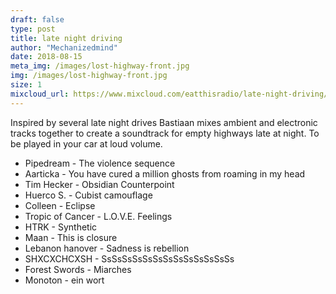 ```yaml
---
draft: false
type: post
title: late night driving
author: "Mechanizedmind"
date: 2018-08-15
meta_img: /images/lost-highway-front.jpg
img: /images/lost-highway-front.jpg
size: 1
mixcloud_url: https://www.mixcloud.com/eatthisradio/late-night-driving/
---
```


Inspired by several late night drives Bastiaan mixes ambient and electronic tracks together to create a soundtrack for empty highways late at night. To be played in your car at loud volume.

- Pipedream - The violence sequence
- Aarticka - You have cured a million ghosts from roaming in my head
- Tim Hecker - Obsidian Counterpoint
- Huerco S. - Cubist camouflage
- Colleen - Eclipse
- Tropic of Cancer - L.O.V.E. Feelings
- HTRK - Synthetic
- Maan - This is closure
- Lebanon hanover - Sadness is rebellion
- SHXCXCHCXSH - SsSsSsSsSsSsSsSsSsSsSsSsSs
- Forest Swords - Miarches
- Monoton - ein wort
